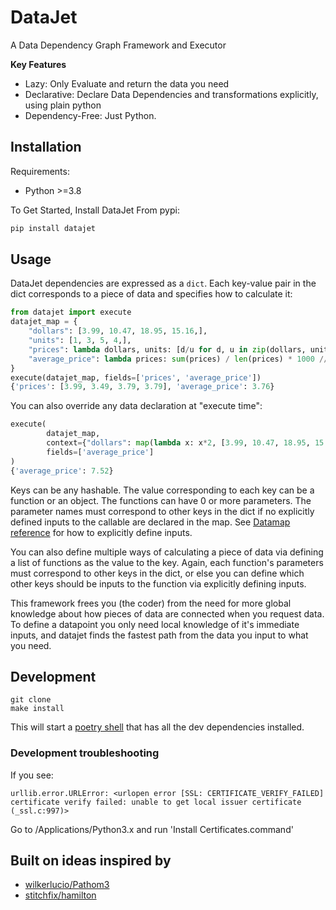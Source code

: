 # DataJet

A Data Dependency Graph Framework and Executor

**Key Features**
- Lazy: Only Evaluate and return the data you need
- Declarative: Declare Data Dependencies and transformations explicitly, using plain python
- Dependency-Free: Just Python. 

## Installation
Requirements:
- Python >=3.8

To Get Started, Install DataJet From pypi:
```bash
pip install datajet
```

## Usage
DataJet dependencies are expressed as a `dict`. Each key-value pair in the dict corresponds to a piece of data and specifies how to calculate it:

```python
from datajet import execute
datajet_map = {
    "dollars": [3.99, 10.47, 18.95, 15.16,],
    "units": [1, 3, 5, 4,],
    "prices": lambda dollars, units: [d/u for d, u in zip(dollars, units)],
    "average_price": lambda prices: sum(prices) / len(prices) * 1000 // 10 / 100
}
execute(datajet_map, fields=['prices', 'average_price'])
{'prices': [3.99, 3.49, 3.79, 3.79], 'average_price': 3.76}
```

You can also override any data declaration at "execute time":
```python
execute(
        datajet_map, 
        context={"dollars": map(lambda x: x*2, [3.99, 10.47, 18.95, 15.16,])}, 
        fields=['average_price']
)
{'average_price': 7.52}
```

Keys can be any hashable. The value corresponding to each key can be a function or an object. The functions can have 0 or more parameters. The parameter names must correspond to other keys in the dict if no explicitly defined inputs to the callable are declared in the map. See [Datamap reference](./docs/datamap-reference.md) for how to explicitly define inputs.

You can also define multiple ways of calculating a piece of data via defining a list of functions as the value to the key. Again, each function's parameters must correspond to other keys in the dict, or else you can define which other keys should be inputs to the function via explicitly defining inputs.

This framework frees you (the coder) from the need for more global knowledge about how pieces of data are connected when you request data. To define a datapoint you only need local knowledge of it's immediate inputs, and datajet finds the fastest path from the data you input to what you need.


## Development
```
git clone
make install
```
This will start a [poetry shell](https://python-poetry.org/docs/cli/#shell) that has all the dev dependencies installed.

### Development troubleshooting
If you see:
```
urllib.error.URLError: <urlopen error [SSL: CERTIFICATE_VERIFY_FAILED] certificate verify failed: unable to get local issuer certificate (_ssl.c:997)>
```
Go to /Applications/Python3.x and run 'Install Certificates.command'

## Built on ideas inspired by
- [wilkerlucio/Pathom3](https://github.com/wilkerlucio/pathom3)
- [stitchfix/hamilton](https://github.com/stitchfix/hamilton)
